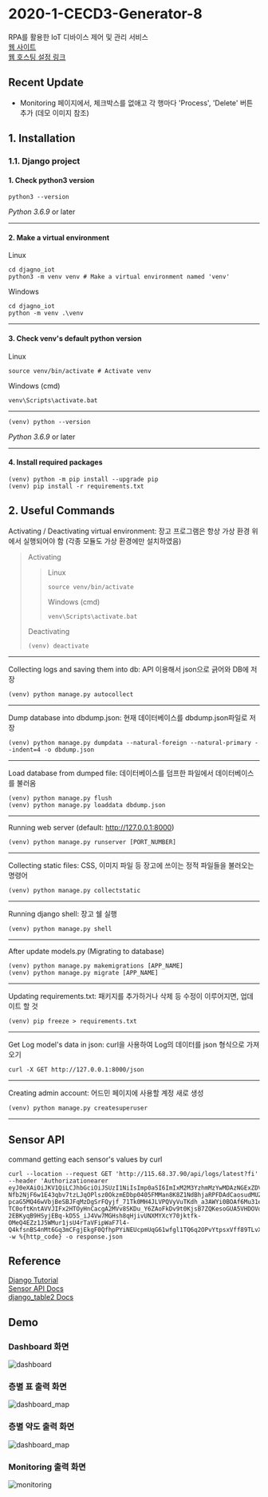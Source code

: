 # 2020-1-CECD3-Generator-8
RPA를 활용한 IoT 디바이스 제어 및 관리 서비스  
[웹 사이트](http://teamgenerator.pythonanywhere.com/dashboard)  
[웹 호스팅 설정 링크](https://www.pythonanywhere.com/user/teamGenerator/)
## Recent Update
* Monitoring 페이지에서, 체크박스를 없애고 각 행마다 'Process', 'Delete' 버튼 추가 (데모 이미지 참조)

## 1. Installation
### 1.1. Django project
#### 1. Check python3 version
```
python3 --version
```
*Python 3.6.9* or later
***
#### 2. Make a virtual environment
Linux
```
cd djagno_iot
python3 -m venv venv # Make a virtual environment named 'venv'
```
Windows
```
cd djagno_iot
python -m venv .\venv
```
***
#### 3. Check venv's default python version
Linux
```
source venv/bin/activate # Activate venv
```
Windows (cmd)
```
venv\Scripts\activate.bat
```
***
```
(venv) python --version
```
*Python 3.6.9* or later
***
#### 4. Install required packages
```
(venv) python -m pip install --upgrade pip
(venv) pip install -r requirements.txt
```

## 2. Useful Commands
 Activating / Deactivating virtual environment: 장고 프로그램은 항상 가상 환경 위에서 실행되어야 함 (각종 모듈도 가상 환경에만 설치하였음)
   > Activating
   >  > Linux
   >  >```
   >  >source venv/bin/activate
   >  >```
   >  > Windows (cmd)
   >  >```
   >  >venv\Scripts\activate.bat
   >  >```
   > Deactivating
   > ```
   > (venv) deactivate
   > ```
***
Collecting logs and saving them into db: API 이용해서 json으로 긁어와 DB에 저장
```
(venv) python manage.py autocollect
```
***
Dump database into dbdump.json: 현재 데이터베이스를 dbdump.json파일로 저장
```
(venv) python manage.py dumpdata --natural-foreign --natural-primary --indent=4 -o dbdump.json
```
***
Load database from dumped file: 데이터베이스를 덤프한 파일에서 데이터베이스를 불러옴
```
(venv) python manage.py flush
(venv) python manage.py loaddata dbdump.json
```
***
 Running web server (default: http://127.0.0.1:8000)
 ```
 (venv) python manage.py runserver [PORT_NUMBER]
 ```
 ***
 Collecting static files: CSS, 이미지 파일 등 장고에 쓰이는 정적 파일들을 불러오는 명령어
 ```
 (venv) python manage.py collectstatic
 ```
 ***
 Running django shell: 장고 쉘 실행
 ```
 (venv) python manage.py shell
 ```
 ***
 After update models.py (Migrating to database)
 ```
 (venv) python manage.py makemigrations [APP_NAME]
 (venv) python manage.py migrate [APP_NAME]
 ```
***
Updating requirements.txt: 패키지를 추가하거나 삭제 등 수정이 이루어지면, 업데이트 할 것
```
(venv) pip freeze > requirements.txt
```
***
Get Log model's data in json: curl을 사용하여 Log의 데이터를 json 형식으로 가져오기
```
curl -X GET http://127.0.0.1:8000/json
```
***
Creating admin account: 어드민 페이지에 사용할 계정 새로 생성
```
(venv) python manage.py createsuperuser
```
***

## Sensor API
command getting each sensor's values by curl
```
curl --location --request GET 'http://115.68.37.90/api/logs/latest?fi' --header 'Authorizationearer eyJ0eXAiOiJKV1QiLCJhbGciOiJSUzI1NiIsImp0aSI6ImIxM2M3YzhmMzYwMDAzNGExZDVhNDkzZWI5NWVkZGY4MDIwMzI4YzU4ZGM1ODMxY2JhYWI5YTU1ZTE2YTA4YTk5YWUyNzVmYmVlM2NlYTc2In0.eyJhdWQiOiIxIiwianRpIjoiYjEzYzdjOGYzNjAwMDM0YTFkNWE0OTNlYjk1ZWRkZjgwMjAzMjhjNThkYzU4MzFjYmFhYjlhNTVlMTZhMDhhOTlhZTI3NWZiZWUzY2VhNzYiLCJpYXQiOjE1NzI0Mjc0NTAsIm5iZiI6MTU3MjQyNzQ1MCwiZXhwIjoxNTg4MjM4NjUwLCJzdWIiOiIxMDAwMDAwMDAwMSIsInNjb3BlcyI6W119.IQj7AjsyRpX9Y8jJI2HJJOL221m95YRbbbX_VpvH-Nfb2NjF6w1E43qbv7tzLJqOPlsz0OkzmEDbp0405FMMan8K8Z1NdBhjaRPFDAdCaosudMUZXsovOP0buJWtoR-pcaG5MQ46wVbjBeSBJFqMzDgSrFQyjf_71Tk0MH4JLVPQVyVuTKdh_a3AWYi0BOAf6Mu31erd7i0ArkOSXeRvGnsh64qWHMuoLThy83wN7D2eTnKqHeOAbhXIJhRYWJrLI0pEzsQTy1-TC0oftKntAVVJIFx2HTOyHnCacgA2MVv8SKDu_Y6ZAoFkDv9t0KjsB7ZQKesoGUA5VHDOVdyQvtivCaNBJRLqF6r6DJhM8qP4AyDooZ5x9kfBV607MeKGm6dSFx-2EBKyqB9HSyjEBq-kD5S_iJ4Vw7MGHsh8qHjivUNXMYXcY70jktfk-OMeQ4EZz1J5WMur1jsU4rTaVFipWaF7l4-Q4kfsnBS4nMt6Gq3mCFgjEkgF0QfhpPYiNEUcpmUqG61wfgl1TQ6q2OPvYtpsxVff89TLvXriV0CfBePlw6rfr3hg8wZnkH0P7BirGA6RfTHDlXOG6432528pgZeowYpJtQBmey1iP7P1aQGmIeeeWrI2RbM8Eat_oQMoT0RShx66lmKlg8zxaXsDDSWcfdYlRC53s_0RfNE' -w %{http_code} -o response.json
```

## Reference
[Django Tutorial](https://tutorial.djangogirls.org/ko/installation/)   
[Sensor API Docs](https://documenter.getpostman.com/view/527712/SW14WcyW?version=latest#9b1079ca-8760-457f-8e38-bb8f6b8ef6ad)   
[django_table2 Docs](https://django-tables2.readthedocs.io/en/latest/)   

## Demo
### Dashboard 화면
![dashboard](/res/dashboard.png)
### 층별 표 출력 화면
![dashboard_map](/res/floorview_table.png)
### 층별 약도 출력 화면
![dashboard_map](/res/floorview_map.png)
### Monitoring 출력 화면
![monitoring](/res/monitoring.png)